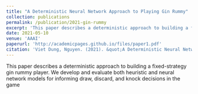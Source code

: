 ```yaml
---
title: "A Deterministic Neural Network Approach to Playing Gin Rummy"
collection: publications
permalink: /publication/2021-gin-rummy
excerpt: 'This paper describes a deterministic approach to building a fixed-strategy gin rummy player. We develop and evaluate both heuristic and neural network models for informing draw, discard, and knock decisions in the game.'
date: 2021-05-10
venue: 'AAAI'
paperurl: 'http://academicpages.github.io/files/paper1.pdf'
citation: 'Viet Dung, Nguyen. (2021). &quot;A Deterministic Neural Network Approach to Playing Gin Rummy.&quot; <i>AAAI</i>. 1(1).'
---
```

<!-- This paper is about the number 1. The number 2 is left for future work. -->
This paper describes a deterministic approach to building a fixed-strategy gin rummy player. We develop and evaluate both heuristic and neural network models for informing draw, discard, and knock decisions in the game

<!-- [Download paper here](http://academicpages.github.io/files/paper1.pdf) -->

<!-- Recommended citation: Your Name, You. (2009). "Paper Title Number 1." <i>Journal 1</i>. 1(1). -->